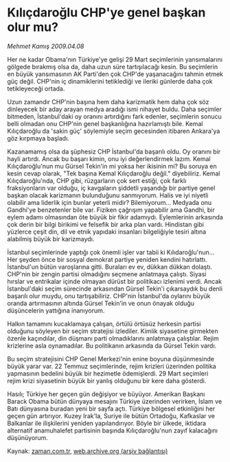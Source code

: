# Kılıçdaroğlu CHP'ye genel başkan olur mu?

*Mehmet Kamış 2009.04.08*

<tr><td class="metin" colspan="2" style="padding-top: 20px; padding-left: 5px; padding-right: 10px;">Her ne kadar Obama'nın Türkiye'ye gelişi 29 Mart seçimlerinin yansımalarını gölgede bırakmış olsa da, daha uzun süre tartışılacağı kesin. Bu seçimlerin en büyük yansımasının AK Parti'den çok CHP'de yaşanacağını tahmin etmek güç değil. CHP'nin iç dinamiklerini tetiklediği ve ileriki günlerde daha çok tetikleyeceği ortada.</td></tr><tr><td class="metin" colspan="2" style="padding-top: 20px; padding-left: 5px; padding-right: 10px;"><p> Uzun zamandır CHP'nin başına hem daha karizmatik hem daha çok söz dinleyecek bir aday arayan medya aradığı ismi nihayet buldu. Daha seçimler bitmeden, İstanbul'daki oy oranını artırdığını fark edenler, seçimlerin sonucu belli olmadan onu CHP'nin genel başkanlığına hazırlamıştı bile. Kemal Kılıçdaroğlu da 'sakin güç' söylemiyle seçim gecesinden itibaren Ankara'ya göz kırpmaya başladı. 
<p> Kazanamamış olsa da şüphesiz CHP İstanbul'da başarılı oldu. Oy oranını bir hayli artırdı. Ancak bu başarı kimin, onu iyi değerlendirmek lazım. Kemal Kılıçdaroğlu'nun mu Gürsel Tekin'in mi yoksa her ikisinin mi? Bu soruya en kesin cevap olarak, "Tek başına Kemal Kılıçdaroğlu değil." diyebiliriz. Kemal Kılıçdaroğlu'nda, CHP gibi, rüzgarların çok sert estiği, çok farklı fraksiyonların var olduğu, iç kavgaların şiddetli yaşandığı bir partiye genel başkan olacak karizmanın bulunduğunu sanmıyorum. Halis ve iyi niyetli olabilir ama liderlik için bunlar yeterli midir? Bilemiyorum... Medyada onu Gandhi'ye benzetenler bile var. Fiziken çağrışım yapabilir ama Gandhi, bir eylem adamı olmasından öte büyük bir fikir adamıydı. Eylemlerinin arkasında çok derin bir bilgi birikimi ve felsefik bir arka plan vardı. Hindistan gibi yüzlerce çeşit din, dil ve etnik yapıdaki insanları bilgeliğiyle tesiri altına alabilmiş büyük bir karizmaydı. 
<p> İstanbul seçimlerinde yaptığı çok önemli işler var tabii ki Kılıdaroğlu'nun... Her şeyden önce bir sosyal demokrat partiye yeniden kendini hatırlattı. İstanbul'un bütün varoşlarına gitti. Buraları ev ev, dükkan dükkan dolaştı. CHP'nin bir zengin partisi olmadığını seçmene anlatmaya çalıştı. Siyasi hırslar ve entrikalar içinde olmayan dürüst bir politikacı izlenimi verdi. Ancak İstanbul'daki seçim sürecinde arkasından Gürsel Tekin'i çıkarsaydık bu denli başarılı olur muydu, onu tartışabiliriz. CHP'nin İstanbul'da oylarını büyük oranda artırmasının altında Gürsel Tekin'in ve onun önayak olduğu düşüncelerin yattığına inanıyorum. 
<p> Halkın tamamını kucaklamaya çalışan, örtülü örtüsüz herkesin partisi olduğunu söyleyen bir seçim stratejisi izlediler. Kimlik siyasetine girmekten özenle kaçındılar, din düşmanı parti olmadıklarını anlatmaya çalıştılar. Rejim krizlerine asla oynamadılar. Bu politikanın arkasında da Gürsel Tekin vardı. 
<p> Bu seçim stratejisini CHP Genel Merkezi'nin enine boyuna düşünmesinde büyük yarar var. 22 Temmuz seçimlerinde, rejim krizleri üzerinden politika yapmasının bedelini büyük bir hezimetle ödemişlerdi. 29 Mart seçimleri rejim krizi siyasetinin büyük bir yanlış olduğunu bir kere daha gösterdi. 
<p> Hasılı; Türkiye her geçen gün değişiyor ve büyüyor. Amerikan Başkanı Barack Obama bütün dünyaya mesajını Türkiye üzerinden verirken, İslam ve Batı dünyasına buradan yeni bir sayfa açtı. Türkiye bölgesel etkinliğini her geçen gün artırıyor. Kuzey Irak'la, Suriye ile bütün Ortadoğu, Kafkaslar ve Balkanlar ile ilişkilerini yeniden yapılandırıyor. Böyle bir ülkede, iktidara alternatif anamuhalefet partisinin başında Kılıçdaroğlu'nun zayıf kalacağını düşünüyorum.<br/></p></p></p></p></p></p></td></tr>

Kaynak: [zaman.com.tr](http://zaman.com.tr/yazar.do?yazino=835032), [web.archive.org (arşiv bağlantısı)](http://web.archive.org/web/20090412155007/http://www.zaman.com.tr:80/yazar.do?yazino=835032)
